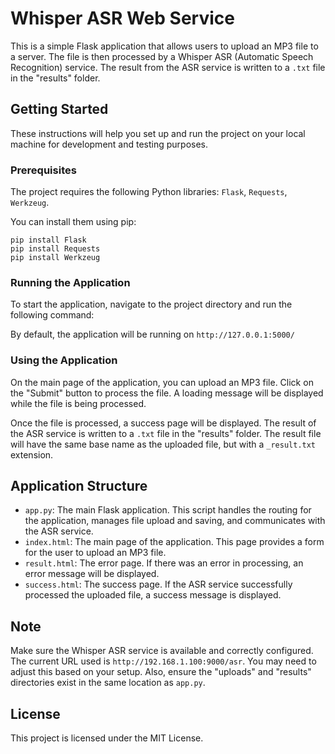 # Whisper ASR Web Service

This is a simple Flask application that allows users to upload an MP3 file to a server. The file is then processed by a Whisper ASR (Automatic Speech Recognition) service. The result from the ASR service is written to a `.txt` file in the "results" folder.

## Getting Started

These instructions will help you set up and run the project on your local machine for development and testing purposes.

### Prerequisites

The project requires the following Python libraries: `Flask`, `Requests`, `Werkzeug`. 

You can install them using pip:
```
pip install Flask
pip install Requests
pip install Werkzeug
```

### Running the Application

To start the application, navigate to the project directory and run the following command:


By default, the application will be running on `http://127.0.0.1:5000/`

### Using the Application

On the main page of the application, you can upload an MP3 file. Click on the "Submit" button to process the file. A loading message will be displayed while the file is being processed.

Once the file is processed, a success page will be displayed. The result of the ASR service is written to a `.txt` file in the "results" folder. The result file will have the same base name as the uploaded file, but with a `_result.txt` extension.

## Application Structure

- `app.py`: The main Flask application. This script handles the routing for the application, manages file upload and saving, and communicates with the ASR service.
- `index.html`: The main page of the application. This page provides a form for the user to upload an MP3 file.
- `result.html`: The error page. If there was an error in processing, an error message will be displayed.
- `success.html`: The success page. If the ASR service successfully processed the uploaded file, a success message is displayed.

## Note

Make sure the Whisper ASR service is available and correctly configured. The current URL used is `http://192.168.1.100:9000/asr`. You may need to adjust this based on your setup. Also, ensure the "uploads" and "results" directories exist in the same location as `app.py`.

## License

This project is licensed under the MIT License.
